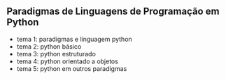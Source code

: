 ## Paradigmas de Linguagens de Programação em Python

- tema 1: paradigmas e linguagem python
- tema 2: python básico
- tema 3: python estruturado
- tema 4: python orientado a objetos
- tema 5: python em outros paradigmas
